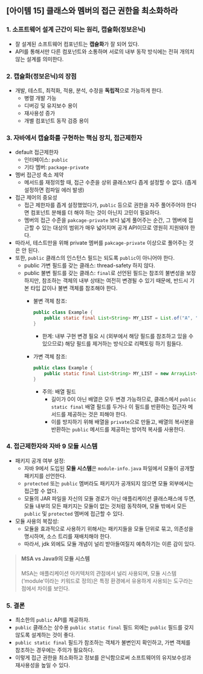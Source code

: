 ## [아이템 15] 클래스와 멤버의 접근 권한을 최소화하라
### 1. 소프트웨어 설계 근간이 되는 원리, 캡슐화(정보은닉)
- 잘 설계된 소프트웨어 컴포넌트는 **캡슐화**가 잘 되어 있다.
- API를 통해서만 다른 컴포넌트와 소통하며 서로의 내부 동작 방식에는 전혀 개의치 않는 설계를 의미한다.

### 2. 캡슐화(정보은닉)의 장점
- 개발, 테스트, 최적화, 적용, 분석, 수정을 **독립적**으로 가능하게 한다.
  - 병렬 개발 가능
  - 디버깅 및 유지보수 용이
  - 재사용성 증가
  - 개별 컴포넌트 동작 검증 용이

### 3. 자바에서 캡슐화를 구현하는 핵심 장치, 접근제한자
- default 접근제한자
  - 인터페이스: `public`
  - 기타 멤버: `package-private`
- 멤버 접근성 축소 제약
  - 메서드를 재정의할 때, 접근 수준을 상위 클래스보다 좁게 설정할 수 없다. (좁게 설정하면 컴파일 에러 발생)
- 접근 제어의 중요성
  - 접근 제한자를 좁게 설정했었다가, `public` 등으로 권한을 자주 풀어주어야 한다면 컴포넌트 분해를 더 해야 하는 것이 아닌지 고민이 필요하다.
  - 멤버의 접근 수준을 `pakcage-private` 보다 넓게 풀어주는 순간, 그 멤버에 접근할 수 있는 대상의 범위가 매우 넓어지며 공개 API이므로 영원히 지원돼야 한다.
- 따라서, 테스트만을 위해 private 멤버를 `pakcage-private` 이상으로 풀어주는 것은 안 된다.
- 또한, `public` 클래스의 인스턴스 필드는 되도록 `public`이 아니어야 한다.
  - public 가변 필드를 갖는 클래스: thread-safety 하지 않다.
  - public 불변 필드를 갖는 클래스: `final`로 선언된 필드는 참조의 불변성을 보장하지만, 참조하는 객체의 내부 상태는 여전히 변경될 수 있기 때문에, 반드시 기본 타입 값이나 불변 객체를 참조해야 한다.
    - 불변 객체 참조:
        ```java
        public class Example {
            public static final List<String> MY_LIST = List.of("A", "B", "C");
        }
        ```
        - 한계: 내부 구현 변경 필요 시 (외부에서 해당 필드를 참조하고 있을 수 있으므로) 해당 필드를 제거하는 방식으로 리팩토링 하기 힘들다.

    - 가변 객체 참조:
        ```java
        public class Example {
            public static final List<String> MY_LIST = new ArrayList<>(Arrays.asList("A", "B", "C"));
        }
        ```
        - 주의: 배열 필드
          - 길이가 0이 아닌 배열은 모두 변경 가능하므로, 클래스에서 `public static final` 배열 필드를 두거나 이 필드를 반환하는 접근자 메서드를 제공하는 것은 피해야 한다.
          - 이를 방지하기 위해 배열을 `private`으로 만들고, 배열의 복사본을 반환하는 `public` 메서드를 제공하는 방어적 복사를 사용한다.

### 4. 접근제한자와 자바 9 모듈 시스템
- 패키지 공개 여부 설정:
  - 자바 9에서 도입된 **모듈 시스템**은 `module-info.java` 파일에서 모듈이 공개할 패키지를 선언한다.
  - `protected` 또는 `public` 멤버라도 패키지가 공개되지 않으면 모듈 외부에서는 접근할 수 없다.
  - 모듈의 JAR 파일을 자신의 모듈 경로가 아닌 애플리케이션 클래스패스에 두면, 모듈 내부의 모든 패키지는 모듈이 없는 것처럼 동작하며, 모듈 밖에서 모든 `public` 및 `protected` 멤버에 접근할 수 있다.
- 모듈 사용의 복잡성:
  - 모듈을 효과적으로 사용하기 위해서는 패키지들을 모듈 단위로 묶고, 의존성을 명시하며, 소스 트리를 재배치해야 한다.
  - 따라서, jdk 외에도 모듈 개념이 널리 받아들여질지 예측하기는 이른 감이 있다.
> #### MSA vs Java9의 모듈 시스템
> MSA는 애플리케이션 아키텍처의 관점에서 널리 사용되며, 모듈 시스템(‘module’이라는 키워드로 정의)은 특정 환경에서 유용하게 사용되는 도구라는 점에서 차이를 보인다.
>
### 5. 결론
- 최소한의 `public` API를 제공하자.
- `public` 클래스는 상수용 `public static final` 필드 외에는 `public` 필드를 갖지 않도록 설계하는 것이 좋다.
- `public static final` 필드가 참조하는 객체가 불변인지 확인하고, 가변 객체를 참조하는 경우에는 주의가 필요하다.
- 이렇게 접근 권한을 최소화하고 정보를 은닉함으로써 소프트웨어의 유지보수성과 재사용성을 높일 수 있다.
